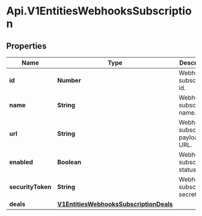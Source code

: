 # Api.V1EntitiesWebhooksSubscription

## Properties

Name | Type | Description | Notes
------------ | ------------- | ------------- | -------------
**id** | **Number** | Webhook subscription id. | [optional] 
**name** | **String** | Webhook subscription name. | [optional] 
**url** | **String** | Webhook subscription payload URL. | [optional] 
**enabled** | **Boolean** | Webhook subscription status. | [optional] 
**securityToken** | **String** | Webhook subscription secrete key. | [optional] 
**deals** | [**V1EntitiesWebhooksSubscriptionDeals**](V1EntitiesWebhooksSubscriptionDeals.md) |  | [optional] 


